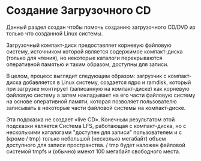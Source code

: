 # Создание Загрузочного CD

Данный раздел создан чтобы помочь созданию загрузочного CD/DVD из только что созданной Linux системы.

Загрузочный компакт-диск предоставляет корневую файловую систему,
источником которой является содержимое компакт-диска (только для чтения), но некоторые
каталоги перекрываются оперативной памятью и таким образом, доступны для записи.

В целом, процесс выглядит следующим образом: загрузчик с компакт-диска
добавляется в Linux систему, создается ядро ​​и ramdisk, который
при загрузке монтирует (записанную на компакт-диске) как корневую файловую систему
а затем накладывает на его части файловую систему на основе оперативной памяти, которая
позволяет пользователю записывать в некоторые части файловой системы на компакт-диске.

Эта подсказка не создает «live CD». Конечным результатом этой подсказки является
Система LFS, работающая с компакт-диска, но с несколькими каталогами
"доступен для записи" пользователем и с (кроме / tmp) только
небольшой (несколько мегабайт) объем доступного для записи пространства. / tmp будет наложен
файловой системой tmpfs и (обычно) имеют 100 мегабайт свободного места.